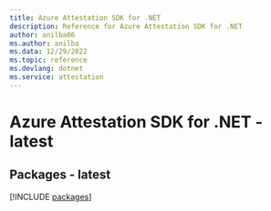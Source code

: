 ```yaml
---
title: Azure Attestation SDK for .NET
description: Reference for Azure Attestation SDK for .NET
author: anilba06
ms.author: anilba
ms.data: 12/29/2022
ms.topic: reference
ms.devlang: dotnet
ms.service: attestation
---
```

# Azure Attestation SDK for .NET - latest
## Packages - latest
[!INCLUDE [packages](attestation-index.md)]